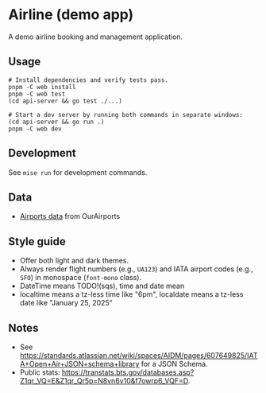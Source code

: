 # Airline (demo app)

A demo airline booking and management application.

## Usage

```shell
# Install dependencies and verify tests pass.
pnpm -C web install
pnpm -C web test
(cd api-server && go test ./...)

# Start a dev server by running both commands in separate windows:
(cd api-server && go run .)
pnpm -C web dev
```

## Development

See `mise run` for development commands.

## Data

- [Airports data](https://ourairports.com/data/) from OurAirports

## Style guide

- Offer both light and dark themes.
- Always render flight numbers (e.g., `UA123`) and IATA airport codes (e.g., `SFO`) in monospace (`font-mono` class).
- DateTime means TODO!(sqs), time and date mean 
- localtime means a tz-less time like "6pm", localdate means a tz-less date like "January 25, 2025"

## Notes

- See https://standards.atlassian.net/wiki/spaces/AIDM/pages/607649825/IATA+Open+Air+JSON+schema+library for a JSON Schema.
- Public stats: https://transtats.bts.gov/databases.asp?Z1qr_VQ=E&Z1qr_Qr5p=N8vn6v10&f7owrp6_VQF=D.